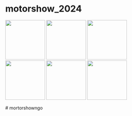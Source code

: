# motorshow_2024
<img width="125px" src="https://github.com/Aditep404/motorshow2024/assets/166105031/9dd69adf-45fa-4575-b161-78aa7942a79e">
<img width="125px" src="https://github.com/Aditep404/motorshow2024/assets/166105031/fe72e3ec-29cc-491f-b03c-66335b6b8e59">
<img width="125px" src="https://github.com/Aditep404/motorshow2024/assets/166105031/b1f58776-d028-4661-b39d-069425117112">
<img width="125px" src="https://github.com/Aditep404/motorshow2024/assets/166105031/93d0e991-6af8-466d-861d-fbaf396a3889">
<img width="125px" src="https://github.com/Aditep404/motorshow2024/assets/166105031/da9655bb-b719-4828-b98e-e9872a4cb144">
<img width="125px" src="https://github.com/Aditep404/motorshow2024/assets/166105031/cc674966-75df-4c4d-bc87-7d3cbf34802d">

#   m o r t o r s h o w n g o  
 
